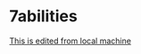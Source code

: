 # 7abilities
[This is edited from local machine](https://www.biblicaltraining.org/library/paul-teaching-sin/biblical-theology/van-pelt-blomberg-schreiner)
